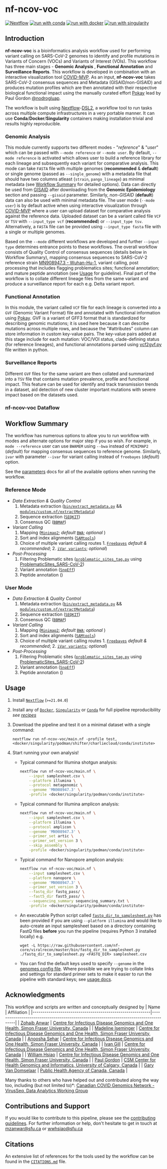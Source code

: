 # nf-ncov-voc

[![Nextflow](https://img.shields.io/badge/nextflow%20DSL2-%E2%89%A521.04.0-23aa62.svg?labelColor=000000)](https://www.nextflow.io/)
[![run with conda](http://img.shields.io/badge/run%20with-conda-3EB049?labelColor=000000&logo=anaconda)](https://docs.conda.io/en/latest/)
[![run with docker](https://img.shields.io/badge/run%20with-docker-0db7ed?labelColor=000000&logo=docker)](https://www.docker.com/)
[![run with singularity](https://img.shields.io/badge/run%20with-singularity-1d355c.svg?labelColor=000000)](https://sylabs.io/docs/)


## Introduction

**nf-ncov-voc** is a bioinformatics analysis workflow used for performing variant calling on SARS-CoV-2 genomes to identify and profile mutations in Variants of Concern (VOCs) and Variants of Interest (VOIs). This workflow has three main stages - **Genomic Analysis** , **Functional Annotation** and **Surveillance Reports**. This workflow is developed in combination with an interactive visualization tool [COVID-MVP](https://github.com/cidgoh/COVID-MVP). As an input, **nf-ncov-voc** takes SARS-CoV-2 consensus sequences and Metadata (GISAID/non-GISAID) and produces mutation profiles which are then annotated with their respective biological functional impact using the manually curated effort [Pokay](https://github.com/nodrogluap/pokay) lead by Paul Gordon [@nodrogluap](https://github.com/nodrogluap).

The workflow is built using [Nextflow](https://www.nextflow.io)-[DSL2](https://www.nextflow.io/docs/latest/dsl2.html), a workflow tool to run tasks across multiple compute infrastructures in a very portable manner. It can use **Conda**/**Docker**/**Singularity** containers making installation trivial and results highly reproducible.

### Genomic Analysis
This module currently supports two different modes - "_reference_" & "_user_" which can be passed with `--mode reference` or `--mode user`. By default, `--mode reference` is activated which allows user to build a reference library for each lineage and subsequently each variant for comparative analysis. This mode can take `FASTA` file with multiple genomes (**recommended** & **default**) or single genome (passed as `--single_genome`) with a metadata file that should have two columns atleast (`strain`, `pango_lineage`) as minimal metadata (see [Workflow Summary](#workflow-summary) for detailed options). Data can directly be used from [GISAID](https://www.gisaid.org) after downloading from the **Genomic Epidemiology** section and passing `--gisaid` parameter. Similarly, _non-GISAID_ (**default**) data can also be used with minimal metadata file. The user mode (`--mode user`) is by default active when using interactive visualization through [COVID-MVP](https://github.com/cidgoh/COVID-MVP) where a user can upload dataset for comparative analysis against the reference data. Uploaded dataset can be a variant called file `VCF` or `TSV` with `--input_type vcf` (**recommended**) or `--input_type tsv`. Alternatively, a `FASTA` file can be provided using `--input_type fasta` file with a single or multiple genomes.

Based on the `--mode` different workflows are developed and further `--input type` determines entrance points to these workflows. The overall workflow consists of Quality Control of consensus sequences (details below in Workflow Summary), mapping consensus sequences to SARS-CoV-2 reference strain [MN908947.3 - Wuhan-Hu-1](https://www.ncbi.nlm.nih.gov/nuccore/MN908947.3), variant calling, post processing that includes flagging problematics sites; functional annotation; and mature peptide annotation (see [Usage](#usage) for guideline). Final part of the workflow is to collate different lineage files from the same variant and produce a surveillance report for each e.g. Delta variant report.

### Functional Annotation

In this module, the variant called `VCF` file for each lineage is converted into a `GVF` (Genomic Variant Format) file and annotated with functional information using [Pokay](https://github.com/nodrogluap/pokay). GVF is a variant of GFF3 format that is standardized for describing genomic mutations; it is used here because it can describe mutations across multiple rows, and because the "#attributes" column can store information in custom key-value pairs. The key-value pairs added at this stage include for each mutation: VOC/VOI status, clade-defining status (for reference lineages), and functional annotations parsed using [vcf2gvf.py](https://github.com/cidgoh/nf-ncov-voc/blob/master/bin/vcf2gvf.py) file written in python.

### Surveillance Reports

Different `GVF` files for the same variant are then collated and summarized into a `TSV` file that contains mutation prevalence, profile and functional impact. This feature can be used for identify and track transmission trends in a dataset, aid detection of new cluster important mutations with severe impact based on the datasets used.

### nf-ncov-voc Dataflow




## Workflow Summary

The workflow has numerous options to allow you to run workflow with modes and alternate options for major step if you so wish. For example, in `mode --reference` user can use `BWAMEM` using `--bwa` instead of `MINIMAP2` (*default*) for mapping consensus sequences to reference genome. Similarly, `ivar` with parameter `--ivar` for variant calling instead of `freebayes` (*default*) option.

See the [parameters]() docs for all of the available options when running the workflow.

### Reference Mode
* _Data Extraction & Quality Control_
    1.  Metadata extraction ([`bin/extract_metadata.py`](https://github.com/cidgoh/nf-ncov-voc/blob/master/bin/extract_metadata.py) && [`modules/custom.nf/extractMetadata`](https://github.com/cidgoh/nf-ncov-voc/blob/master/modules/custom.nf))
    2.  Sequence extraction ([`SEQKIT`](https://github.com/shenwei356/seqkit))
    3.  Consensus QC ([`BBMAP`](https://jgi.doe.gov/data-and-tools/bbtools/bb-tools-user-guide/bbmap-guide/))
* _Variant Calling_
    1.  Mapping ([`Minimap2`](); *default* [`BWA`](); *optional* )
    2.  Sort and index alignments ([`SAMtools`](https://sourceforge.net/projects/samtools/files/samtools/))
    3.  Choice of multiple variant calling routes
      1.  [`Freebayes`]() *default & recommended*;
      2.  [`iVar variants`](https://github.com/andersen-lab/ivar); *optional*)
* _Post-Processing_
    1.  Filtering Problematic sites ([`problematic_sites_tag.py`](https://github.com/cidgoh/nf-ncov-voc/blob/master/bin/problematic_sites_tag.py) using [ProblematicSites_SARS-CoV-2](https://github.com/W-L/ProblematicSites_SARS-CoV2))
    2.  Variant annotation ([`SnpEff`](http://snpeff.sourceforge.net/SnpEff.html))
    3.  Peptide annotation ([]())

### User Mode
* _Data Extraction & Quality Control_
    1.  Metadata extraction ([`bin/extract_metadata.py`](https://github.com/cidgoh/nf-ncov-voc/blob/master/bin/extract_metadata.py) && [`modules/custom.nf/extractMetadata`](https://github.com/cidgoh/nf-ncov-voc/blob/master/modules/custom.nf))
    2.  Sequence extraction ([`SEQKIT`](https://github.com/shenwei356/seqkit))
    3.  Consensus QC ([`BBMAP`](https://jgi.doe.gov/data-and-tools/bbtools/bb-tools-user-guide/bbmap-guide/))
* _Variant Calling_
    1.  Mapping ([`Minimap2`](); *default* [`BWA`](); *optional* )
    2.  Sort and index alignments ([`SAMtools`](https://sourceforge.net/projects/samtools/files/samtools/))
    3.  Choice of multiple variant calling routes
      1.  [`Freebayes`]() *default & recommended*;
      2.  [`iVar variants`](https://github.com/andersen-lab/ivar); *optional*)
* _Post-Processing_
    1.  Filtering Problematic sites ([`problematic_sites_tag.py`](https://github.com/cidgoh/nf-ncov-voc/blob/master/bin/problematic_sites_tag.py) using [ProblematicSites_SARS-CoV-2](https://github.com/W-L/ProblematicSites_SARS-CoV2))
    2.  Variant annotation ([`SnpEff`](http://snpeff.sourceforge.net/SnpEff.html))
    3.  Peptide annotation ([]())


## Usage

1. Install [`Nextflow`](https://www.nextflow.io/docs/latest/getstarted.html#installation) (`>=21.04.0`)

2. Install any of [`Docker`](https://docs.docker.com/engine/installation/), [`Singularity`](https://www.sylabs.io/guides/3.0/user-guide/) or [`Conda`](https://conda.io/miniconda.html) for full pipeline reproducibility _see [recipes](https://github.com/cidgoh/nf-ncov-voc/tree/master/environments)_

3. Download the pipeline and test it on a minimal dataset with a single command:

    ```console
    nextflow run nf-ncov-voc/main.nf -profile test,<docker/singularity/podman/shifter/charliecloud/conda/institute>
    ```

4. Start running your own analysis!

    * Typical command for Illumina shotgun analysis:

        ```bash
        nextflow run nf-ncov-voc/main.nf \
            --input samplesheet.csv \
            --platform illumina \
            --protocol metagenomic \
            --genome 'MN908947.3' \
            -profile <docker/singularity/podman/conda/institute>
        ```

    * Typical command for Illumina amplicon analysis:

        ```bash
        nextflow run nf-ncov-voc/main.nf \
            --input samplesheet.csv \
            --platform illumina \
            --protocol amplicon \
            --genome 'MN908947.3' \
            --primer_set artic \
            --primer_set_version 3 \
            --skip_assembly \
            -profile <docker/singularity/podman/conda/institute>
        ```

    * Typical command for Nanopore amplicon analysis:

        ```bash
        nextflow run nf-ncov-voc/main.nf \
            --input samplesheet.csv \
            --platform nanopore \
            --genome 'MN908947.3' \
            --primer_set_version 3 \
            --fastq_dir fastq_pass/ \
            --fast5_dir fast5_pass/ \
            --sequencing_summary sequencing_summary.txt \
            -profile <docker/singularity/podman/conda/institute>
        ```

    * An executable Python script called [`fastq_dir_to_samplesheet.py`](https://github.com/nf-core/viralrecon/blob/master/bin/fastq_dir_to_samplesheet.py) has been provided if you are using `--platform illumina` and would like to auto-create an input samplesheet based on a directory containing FastQ files **before** you run the pipeline (requires Python 3 installed locally) e.g.

        ```console
        wget -L https://raw.githubusercontent.com/nf-core/viralrecon/master/bin/fastq_dir_to_samplesheet.py
        ./fastq_dir_to_samplesheet.py <FASTQ_DIR> samplesheet.csv
        ```

    * You can find the default keys used to specify `--genome` in the [genomes config file](https://github.com/nf-core/configs/blob/master/conf/pipeline/viralrecon/genomes.config). Where possible we are trying to collate links and settings for standard primer sets to make it easier to run the pipeline with standard keys; see [usage docs](https://nf-co.re/viralrecon/usage#illumina-primer-sets).


## Acknowledgments

This workflow and scripts are written and conceptually designed by
| Name                                                      | Affiliation                                                                           |
|-----------------------------------------------------------|---------------------------------------------------------------------------------------|
| [Zohaib Anwar](https://github.com/anwarMZ)               | [Centre for Infectious Disease Genomics and One Health, Simon Fraser University, Canada](https://cidgoh.ca)                           |
| [Madeline Iseminger](https://github.com/miseminger)         | [Centre for Infectious Disease Genomics and One Health, Simon Fraser University, Canada](https://cidgoh.ca)                 |
| [Anoosha Sehar](https://github.com/Anoosha-Sehar)              | [Centre for Infectious Disease Genomics and One Health, Simon Fraser University, Canada](https://cidgoh.ca)                            |
| [Ivan Gill](https://github.com/ivansg44)                       | [Centre for Infectious Disease Genomics and One Health, Simon Fraser University, Canada](https://cidgoh.ca)                 |
| [William Hsiao](https://github.com/wwhsiao)              | [Centre for Infectious Disease Genomics and One Health, Simon Fraser University, Canada](https://cidgoh.ca)                         |
| [Paul Gordon](https://github.com/nodrogluap)                | [CSM Center for Health Genomics and Informatics, University of Calgary, Canada](http://www.ucalgary.ca/~gordonp)                         |
| [Gary Van Domselaar](https://github.com/phac-nml)                | [Public Health Agency of Canada, Canada](https://umanitoba.ca/faculties/health_sciences/medicine/units/medical_microbiology/faculty/vandomselaar.html)                         |


Many thanks to others who have helped out and contributed along the way too, including (but not limited to)\*: [Canadian COVID Genomics Network - VirusSeq, Data Analytics Working Group](https://virusseq.ca/about/governance/)


## Contributions and Support

If you would like to contribute to this pipeline, please see the [contributing guidelines](.github/CONTRIBUTING.md).
For further information or help, don't hesitate to get in touch at <mzanwar@sfu.ca> or <wwhsiao@sfu.ca>

## Citations
An extensive list of references for the tools used by the workflow can be found in the [`CITATIONS.md`](CITATIONS.md) file.
